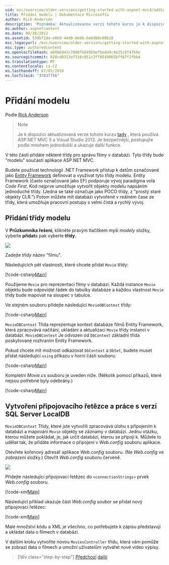 ```yaml
---
uid: mvc/overview/older-versions/getting-started-with-aspnet-mvc4/adding-a-model
title: Přidání modelu | Dokumentace Microsoftu
author: Rick-Anderson
description: 'Poznámka: Aktualizovanou verzi tohoto kurzu je k dispozici tady, která používá ASP.NET MVC 5 a Visual Studio 2013. Je bezpečnější, sledovat a ukázka mnohem jednodušší...'
ms.author: aspnetcontent
ms.date: 08/28/2012
ms.assetid: 53db72da-e0b9-44d9-b60b-6e6988c00b28
msc.legacyurl: /mvc/overview/older-versions/getting-started-with-aspnet-mvc4/adding-a-model
msc.type: authoredcontent
ms.openlocfilehash: e68b6d41c7880fb849bbefbedd4c4e25c6f47b0e
ms.sourcegitcommit: b28cd0313af316c051c2ff8549865bff67f2fbb4
ms.translationtype: MT
ms.contentlocale: cs-CZ
ms.lasthandoff: 07/05/2018
ms.locfileid: "37837756"
---
```

<a name="adding-a-model"></a>Přidání modelu
====================
Podle [Rick Anderson](https://github.com/Rick-Anderson)

> > [!NOTE]
> > Je k dispozici aktualizovaná verze tohoto kurzu [tady](../../getting-started/introduction/getting-started.md) , která používá ASP.NET MVC 5 a Visual Studio 2013. Je bezpečnější, postupujte podle mnohem jednodušší a ukazuje další funkce.


V této části přidáte některé třídy pro správu filmy v databázi. Tyto třídy bude &quot;modelu&quot; součástí aplikace ASP.NET MVC.

Budete používat technologii .NET Framework přístup k datům označované jako [Entity Framework](https://msdn.microsoft.com/library/bb399572(VS.110).aspx) definovat a využívat tyto třídy modelu. Entity Framework (často označované jako EF) podporuje vývoj paradigma volá *Code First*. Kód nejprve umožňuje vytvořit objekty modelu napsáním jednoduché třídy. (Jedná se také označuje jako POCO třídy, z &quot;prostý staré objekty CLR.&quot;) Potom můžete mít databázi vytvořené v reálném čase ze třídy, která umožňuje pracovní postupy s velmi čistá a rychlý vývoj.

## <a name="adding-model-classes"></a>Přidání třídy modelu

V **Průzkumníka řešení**, klikněte pravým tlačítkem myši *modely* složky, vyberte **přidat**a pak vyberte **třídy**.

![](adding-a-model/_static/image1.png)

Zadejte *třídy* název &quot;filmu&quot;.

Následujících pět vlastnosti, které chcete přidat `Movie` třídy:

[!code-csharp[Main](adding-a-model/samples/sample1.cs)]

Použijeme `Movie` pro reprezentaci filmy v databázi. Každá instance `Movie` objektu bude odpovídat řádek do tabulky databáze a každou vlastnost `Movie` třídy bude mapovat na sloupec v tabulce.

Ve stejném souboru přidejte následující `MovieDBContext` třídy:

[!code-csharp[Main](adding-a-model/samples/sample2.cs)]

`MovieDBContext` Třída reprezentuje kontext databáze filmů Entity Framework, která zpracovává načítání, ukládání a aktualizaci `Movie` třídy instancí v databázi. `MovieDBContext` Je odvozen od `DbContext` základní třída poskytované rozhraním Entity Framework.

Pokud chcete mít možnost odkazovat `DbContext` a `DbSet`, budete muset přidat následující `using` příkazu v horní části souboru:

[!code-csharp[Main](adding-a-model/samples/sample3.cs)]

Kompletní *Movie.cs* souboru je uveden níže. (Několik pomocí příkazů, které nejsou potřebné byly odebrány.)

[!code-csharp[Main](adding-a-model/samples/sample4.cs)]

## <a name="creating-a-connection-string-and-working-with-sql-server-localdb"></a>Vytvoření připojovacího řetězce a práce s verzí SQL Server LocalDB

`MovieDBContext` Třídy, které jste vytvořili zpracovává úlohu s připojením k databázi a mapování `Movie` objekty se záznamy v databázi. Jednu otázku, kterou můžete pokládat, je, jak určit databázi, kterou se připojí k. Můžete to udělat tak, že přidáte informace o připojení v *Web.config* souboru aplikace.

Otevřete kořenový adresář aplikace *Web.config* souboru. (Ne *Web.config* ve *zobrazení* složky.) Otevřít *Web.config* souboru červeně.

![](adding-a-model/_static/image2.png)

Přidejte následující připojovací řetězec do `<connectionStrings>` prvek *Web.config* souboru.

[!code-xml[Main](adding-a-model/samples/sample5.xml)]

Následující příklad ukazuje část *Web.config* soubor se přidat nový připojovací řetězec:

[!code-xml[Main](adding-a-model/samples/sample6.xml?highlight=6-9)]

Malé množství kódu a XML je všechno, co potřebujete k zápisu představují a ukládat data o filmech v databázi.

V dalším kroku vytvoříte novou `MoviesController` třídu, která vám pomůže se zobrazí data o filmech a umožní uživatelům vytvářet nové video výpisy.

> [!div class="step-by-step"]
> [Předchozí](adding-a-view.md)
> [další](accessing-your-models-data-from-a-controller.md)
